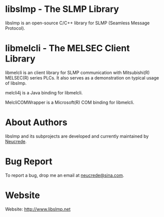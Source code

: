 # libslmp - The SLMP Library
libslmp is an open-source C/C++ library for SLMP (Seamless Message Protocol).

# libmelcli - The MELSEC Client Library
libmelcli is an client library for SLMP communication with Mitsubishi(R) MELSEC(R) series 
PLCs. It also serves as a demonstration on typical usage of libslmp.

melcli4j is a Java binding for libmelcli.

MelcliCOMWrapper is a Microsoft(R) COM binding for libmelcli. 

# About Authors
libslmp and its subprojects are developed and currently maintained by 
<a href="https://github.com/Neucrede">Neucrede</a>.

# Bug Report
To report a bug, drop me an email at <neucrede@sina.com>.

# Website
Website: http://www.libslmp.net
